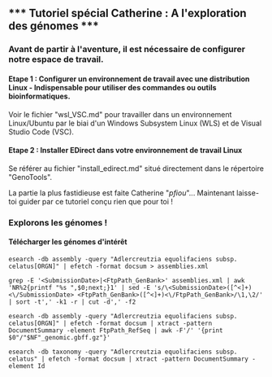 ## *** Tutoriel spécial Catherine : A l'exploration des génomes ***

### Avant de partir à l'aventure, il est nécessaire de configurer notre espace de travail.  

#### Etape 1 : Configurer un environnement de travail avec une distribution Linux - Indispensable pour utiliser des commandes ou outils bioinformatiques.

Voir le fichier "wsl_VSC.md" pour travailler dans un environnement Linux/Ubuntu par le biai d'un Windows Subsystem Linux (WLS) et de Visual Studio Code (VSC).  

#### Etape 2 : Installer EDirect dans votre environnement de travail Linux  

Se référer au fichier "install_edirect.md" situé directement dans le répertoire "GenoTools".

La partie la plus fastidieuse est faite Catherine "*pfiou*"... Maintenant laisse-toi guider par ce tutoriel conçu rien que pour toi !

### Explorons les génomes !

#### Télécharger les génomes d'intérêt

```
esearch -db assembly -query "Adlercreutzia equolifaciens subsp. celatus[ORGN]" | efetch -format docsum > assemblies.xml  
```

```
grep -E '<SubmissionDate>|<FtpPath_GenBank>' assemblies.xml | awk 'NR%2{printf "%s ",$0;next;}1' | sed -E 's/\<SubmissionDate>([^<]+)<\/SubmissionDate> <FtpPath_GenBank>([^<]+)<\/FtpPath_GenBank>/\1,\2/' | sort -t',' -k1 -r | cut -d',' -f2  
```

```
esearch -db assembly -query "Adlercreutzia equolifaciens subsp. celatus[ORGN]" | efetch -format docsum | xtract -pattern DocumentSummary -element FtpPath_RefSeq | awk -F'/' '{print $0"/"$NF"_genomic.gbff.gz"}'  
```

```
esearch -db taxonomy -query "Adlercreutzia equolifaciens subsp. celatus" | efetch -format docsum | xtract -pattern DocumentSummary -element Id    
```
